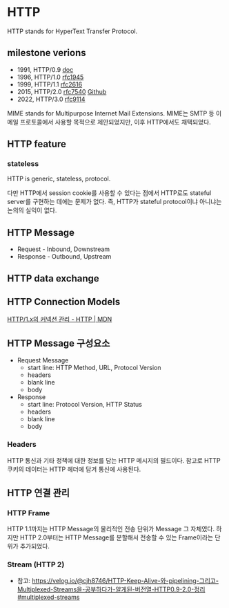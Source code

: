 #   HTTP
HTTP stands for HyperText Transfer Protocol.

##  milestone verions
*   1991, HTTP/0.9 [doc](https://www.w3.org/Protocols/HTTP/AsImplemented.html)
*   1996, HTTP/1.0 [rfc1945](https://www.ietf.org/rfc/rfc1945.html)
*   1999, HTTP/1.1 [rfc2616](https://www.ietf.org/rfc/rfc2616.html)
*   2015, HTTP/2.0 [rfc7540](https://www.ietf.org/rfc/rfc7540.html) [Github](https://http2.github.io/)
*   2022, HTTP/3.0 [rfc9114](https://www.ietf.org/rfc/rfc2616.html)

MIME stands for Multipurpose Internet Mail Extensions.
MIME는 SMTP 등 이메일 프로토콜에서 사용할 목적으로 제안되었지만, 이후 HTTP에서도 채택되었다.

##  HTTP feature

### stateless
HTTP is  generic, stateless, protocol.

다만 HTTP에서 session cookie를 사용할 수 있다는 점에서 HTTP로도 stateful server를 구현하는 데에는 문제가 없다.
즉, HTTP가 stateful protocol이냐 아니냐는 논의의 실익이 없다.

##  HTTP Message
*   Request - Inbound, Downstream
*   Response - Outbound, Upstream

##  HTTP data exchange

##  HTTP Connection Models
[HTTP/1.x의 커넥션 관리 - HTTP | MDN](https://developer.mozilla.org/en-US/docs/Web/HTTP/Connection_management_in_HTTP_1.x)

##  HTTP Message 구성요소
*   Request Message
    *   start line: HTTP Method, URL, Protocol Version
    *   headers
    *   blank line
    *   body
*   Response
    *   start line: Protocol Version, HTTP Status
    *   headers
    *   blank line
    *   body

### Headers
HTTP 통신과 기타 정책에 대한 정보를 담는 HTTP 메시지의 필드이다.
참고로 HTTP 쿠키의 데이터는 HTTP 헤더에 담겨 통신에 사용된다.

##  HTTP 연결 관리

### HTTP Frame
HTTP 1.1까지는 HTTP Message의 물리적인 전송 단위가 Message 그 자체였다.
하지만 HTTP 2.0부터는 HTTP Message를 분할해서 전송할 수 있는 Frame이라는 단위가 추가되었다.

### Stream (HTTP 2)
* 참고: https://velog.io/@cjh8746/HTTP-Keep-Alive-와-pipelining-그리고-Multiplexed-Streams을-공부하다가-알게된-버전열-HTTP0.9-2.0-정리#multiplexed-streams

